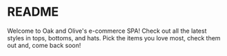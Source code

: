 # README

Welcome to Oak and Olive's e-commerce SPA!
Check out all the latest styles in tops, bottoms, and hats.
Pick the items you love most, check them out and, come back soon!

